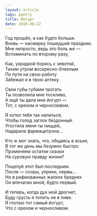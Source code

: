 ```yaml
---
layout: article
tags: poetry
title: Йогурт
date: 2010-08-22
---
```


Год прошёл, а как будто больше.<br>
Вновь — насмарку пошедший праздник.<br>
Мне непросто, ведь это боль же —<br>
Вспоминать по второму разу,<br>

Как, украдкой борясь с зевотой,<br>
Тихим утром воскресно-блеклым<br>
По пути на свою работу<br>
Забежал я в твою аптеку.<br>

Свои губы губами трогать<br>
Ты позволила мне тоскливо,<br>
А ещё ты дала мне йогурт —<br>
Тот, с орехом и черносливом.<br>

Я хотел тебя так напиться,<br>
Чтобы голод заглох бездонный.<br>
Угостила меня ты пиццей,<br>
Надарила фармацитрона...<br>

Кто ж мог знать, что, общаясь в аське,<br>
В тот же день мы безумно быстро<br>
Променяем остатки сказки<br>
На суровую правду жизни?<br>

Поцелуй этот был последним.<br>
После — ссоры, упреки, нервы...<br>
Но в рифмованных жалких бреднях<br>
Он впечатан мной, будто первый.<br>

И теперь, когда дух мой дрогнет,<br>
Буду грусть я топить не в пиве.<br>
Я глотаю тот самый йогурт,<br>
Что с орехом и черносливом.
